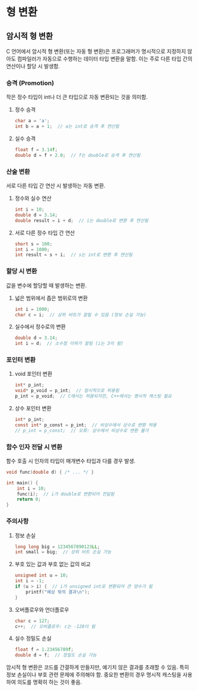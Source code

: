 # 형 변환

## 암시적 형 변환

C 언어에서 암시적 형 변환(또는 자동 형 변환)은 프로그래머가 명시적으로 지정하지 않아도 컴파일러가 자동으로 수행하는 데이터 타입 변환을 말함. 이는 주로 다른 타입 간의 연산이나 할당 시 발생함.

### 승격 (Promotion)

작은 정수 타입이 int나 더 큰 타입으로 자동 변환되는 것을 의미함.

1. 정수 승격

   ```c
   char a = 'a';
   int b = a + 1;  // a는 int로 승격 후 연산됨
   ```

2. 실수 승격

   ```c
   float f = 3.14f;
   double d = f + 2.0;  // f는 double로 승격 후 연산됨
   ```

### 산술 변환

서로 다른 타입 간 연산 시 발생하는 자동 변환.

1. 정수와 실수 연산

   ```c
   int i = 10;
   double d = 3.14;
   double result = i + d;  // i는 double로 변환 후 연산됨
   ```

2. 서로 다른 정수 타입 간 연산

   ```c
   short s = 100;
   int i = 1000;
   int result = s + i;  // s는 int로 변환 후 연산됨
   ```

### 할당 시 변환

값을 변수에 할당할 때 발생하는 변환.

1. 넓은 범위에서 좁은 범위로의 변환

   ```c
   int i = 1000;
   char c = i;  // 상위 비트가 잘릴 수 있음 (정보 손실 가능)
   ```

2. 실수에서 정수로의 변환

   ```c
   double d = 3.14;
   int i = d;  // 소수점 이하가 잘림 (i는 3이 됨)
   ```

### 포인터 변환

1. void 포인터 변환

   ```c
   int* p_int;
   void* p_void = p_int;  // 암시적으로 허용됨
   p_int = p_void;  // C에서는 허용되지만, C++에서는 명시적 캐스팅 필요
   ```

2. 상수 포인터 변환

   ```c
   int* p_int;
   const int* p_const = p_int;  // 비상수에서 상수로 변환 허용
   // p_int = p_const;  // 오류: 상수에서 비상수로 변환 불가
   ```

### 함수 인자 전달 시 변환

함수 호출 시 인자의 타입이 매개변수 타입과 다를 경우 발생.

```c
void func(double d) { /* ... */ }

int main() {
    int i = 10;
    func(i);  // i가 double로 변환되어 전달됨
    return 0;
}
```

### 주의사항

1. 정보 손실

   ```c
   long long big = 1234567890123LL;
   int small = big;  // 상위 비트 손실 가능
   ```

2. 부호 있는 값과 부호 없는 값의 비교

   ```c
   unsigned int u = 10;
   int i = -1;
   if (u > i) {  // i가 unsigned int로 변환되어 큰 양수가 됨
       printf("예상 밖의 결과\n");
   }
   ```

3. 오버플로우와 언더플로우

   ```c
   char c = 127;
   c++;  // 오버플로우: c는 -128이 됨
   ```

4. 실수 정밀도 손실

   ```c
   float f = 1.23456789f;
   double d = f;  // 정밀도 손실 가능
   ```

암시적 형 변환은 코드를 간결하게 만들지만, 예기치 않은 결과를 초래할 수 있음. 특히 정보 손실이나 부호 관련 문제에 주의해야 함. 중요한 변환의 경우 명시적 캐스팅을 사용하여 의도를 명확히 하는 것이 좋음.
